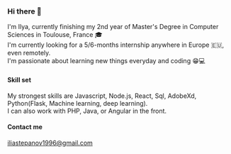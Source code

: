 ### Hi there 👋

I'm Ilya, currently finishing my 2nd year of Master's Degree in Computer Sciences in Toulouse, France 🎓<br>
I'm currently looking for a 5/6-months internship anywhere in Europe 🇪🇺, even remotely.<br>
I'm passionate about learning new things everyday and coding :grin::computer:<br>

#### Skill set
My strongest skills are Javascript, Node.js, React, Sql, AdobeXd, Python(Flask, Machine learning, deep learning).<br>
I can also work with PHP, Java, or Angular in the front.<br>

#### Contact me
iliastepanov1996@gmail.com
